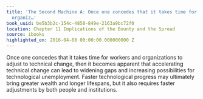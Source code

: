 ```yaml
---
title: 'The Second Machine A: Once one concedes that it takes time for workers and
  organiz…'
book_uuid: be5b3b2c-154c-4858-849e-2163a9bc72f0
location: Chapter 11 Implications of the Bounty and the Spread
source: ibooks
highlighted_on: 2016-04-08 00:00:00.000000000 Z
---
```


Once one concedes that it takes time for workers and organizations to adjust to technical change, then it becomes apparent that accelerating technical change can lead to widening gaps and increasing possibilities for technological unemployment. Faster technological progress may ultimately bring greater wealth and longer lifespans, but it also requires faster adjustments by both people and institutions.
